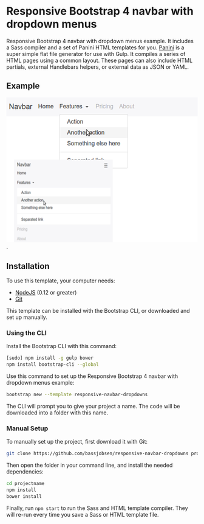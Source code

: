 # Responsive Bootstrap 4 navbar with dropdown menus

Responsive Bootstrap 4 navbar with dropdown menus example. It includes a Sass compiler and a set of Panini HTML templates for you. [Panini](https://github.com/zurb/panini) is a super simple flat file generator for use with Gulp. It compiles a series of HTML pages using a common layout. These pages can also include HTML partials, external Handlebars helpers, or external data as JSON or YAML.

## Example

![Responsive Bootstrap 4 navbar with dropdown menus example](example.png).

## Installation

To use this template, your computer needs:

- [NodeJS](https://nodejs.org/en/) (0.12 or greater)
- [Git](https://git-scm.com/)

This template can be installed with the Bootstrap CLI, or downloaded and set up manually.

### Using the CLI

Install the Bootstrap CLI with this command:

```bash
[sudo] npm install -g gulp bower
npm install bootstrap-cli --global
```

Use this command to set up the Responsive Bootstrap 4 navbar with dropdown menus example:

```bash
bootstrap new --template responsive-navbar-dropdowns
```

The CLI will prompt you to give your project a name. The code will be downloaded into a folder with this name.

### Manual Setup

To manually set up the project, first download it with Git:

```bash
git clone https://github.com/bassjobsen/responsive-navbar-dropdowns projectname
```

Then open the folder in your command line, and install the needed dependencies:

```bash
cd projectname
npm install
bower install
```

Finally, run `npm start` to run the Sass and HTML template compiler. They will re-run every time you save a Sass or HTML template file.

